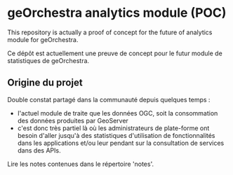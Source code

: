 # geOrchestra analytics module (POC)

This repository is actually a proof of concept for the future of analytics module for geOrchestra.

Ce dépôt est actuellement une preuve de concept pour le futur module de statistiques de geOrchestra.


## Origine du projet

Double constat partagé dans la communauté depuis quelques temps :

* l'actuel module de traite que les données OGC, soit la consommation des données produites par GeoServer
* c'est donc très partiel là où les administrateurs de plate-forme ont besoin d'aller jusqu'à des statistiques d'utilisation de fonctionnalités dans les applications et/ou leur pendant sur la consultation de services dans des APIs.

Lire les notes contenues dans le répertoire 'notes'.



